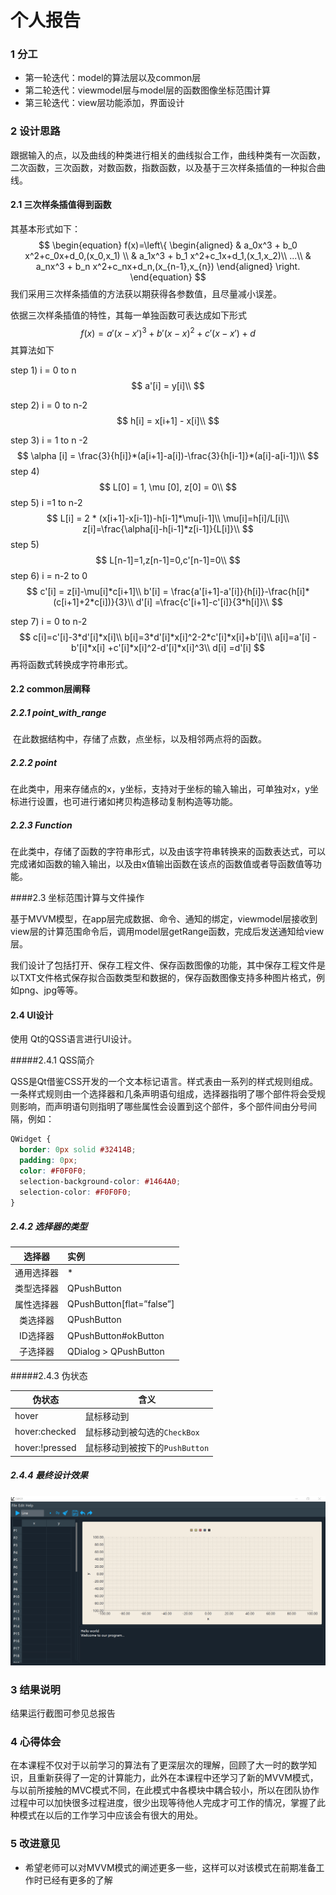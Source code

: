 # 个人报告

### 1 分工

+ 第一轮迭代：model的算法层以及common层
+ 第二轮迭代：viewmodel层与model层的函数图像坐标范围计算
+ 第三轮迭代：view层功能添加，界面设计

### 2 设计思路

​      跟据输入的点，以及曲线的种类进行相关的曲线拟合工作，曲线种类有一次函数，二次函数，三次函数，对数函数，指数函数，以及基于三次样条插值的一种拟合曲线。

#### 2.1 三次样条插值得到函数

其基本形式如下：
$$
\begin{equation}
f(x)=\left\{
\begin{aligned}
 & a_0x^3 + b_0 x^2+c_0x+d_0,(x_0,x_1) \\
 & a_1x^3 + b_1 x^2+c_1x+d_1,(x_1,x_2)\\
...\\
& a_nx^3 + b_n x^2+c_nx+d_n,(x_{n-1},x_{n})
\end{aligned}
\right.
\end{equation}
$$
我们采用三次样条插值的方法获以期获得各参数值，且尽量减小误差。

依据三次样条插值的特性，其每一单独函数可表达成如下形式
$$
f(x) = a'(x-x')^3 + b'(x-x)^2+c'(x-x')+d
$$
其算法如下

step 1) i = 0 to n 
$$
a'[i] = y[i]\\
$$


step 2) i = 0 to n-2 
$$
h[i] = x[i+1] - x[i]\\
$$


step 3) i = 1 to n -2
$$
\alpha [i] = \frac{3}{h[i]}*(a[i+1]-a[i])-\frac{3}{h[i-1]}*(a[i]-a[i-1])\\
$$
step 4) 
$$
L[0] = 1,  \mu [0], z[0] = 0\\
$$
step 5) i =1 to n-2
$$
L[i] = 2 * (x[i+1]-x[i-1])-h[i-1]*\mu[i-1]\\
\mu[i]=h[i]/L[i]\\
z[i]=\frac{\alpha[i]-h[i-1]*z[i-1]}{L[i]}\\
$$
step 5)
$$
L[n-1]=1,z[n-1]=0,c'[n-1]=0\\
$$
step 6) i = n-2 to 0
$$
c'[i] = z[i]-\mu[i]*c[i+1]\\
b'[i] = \frac{a'[i+1]-a'[i]}{h[i]}-\frac{h[i]*(c[i+1]+2*c[i])}{3}\\
d'[i] =\frac{c'[i+1]-c'[i]}{3*h[i]}\\
$$


step 7) i = 0  to n-2
$$
c[i]=c'[i]-3*d'[i]*x[i]\\
b[i]=3*d'[i]*x[i]^2-2*c'[i]*x[i]+b'[i]\\
a[i]=a'[i] -b'[i]*x[i] +c'[i]*x[i]^2-d'[i]*x[i]^3\\
d[i] =d'[i]
$$
再将函数式转换成字符串形式。

#### 2.2 common层阐释

##### 2.2.1 point_with_range

​    在此数据结构中，存储了点数，点坐标，以及相邻两点将的函数。

##### 2.2.2 point

​    在此类中，用来存储点的x，y坐标，支持对于坐标的输入输出，可单独对x，y坐标进行设置，也可进行诸如拷贝构造移动复制构造等功能。

##### 2.2.3 Function

   在此类中，存储了函数的字符串形式，以及由该字符串转换来的函数表达式，可以完成诸如函数的输入输出，以及由x值输出函数在该点的函数值或者导函数值等功能。

####2.3 坐标范围计算与文件操作

​   基于MVVM模型，在app层完成数据、命令、通知的绑定，viewmodel层接收到view层的计算范围命令后，调用model层getRange函数，完成后发送通知给view层。

   我们设计了包括打开、保存工程文件、保存函数图像的功能，其中保存工程文件是以TXT文件格式保存拟合函数类型和数据的，保存函数图像支持多种图片格式，例如png、jpg等等。

#### 2.4 UI设计

  使用 Qt的QSS语言进行UI设计。

#####2.4.1 QSS简介

   QSS是Qt借鉴CSS开发的一个文本标记语言。样式表由一系列的样式规则组成。一条样式规则由一个选择器和几条声明语句组成，选择器指明了哪个部件将会受规则影响，而声明语句则指明了哪些属性会设置到这个部件，多个部件间由分号间隔，例如：

```css
QWidget {
  border: 0px solid #32414B;
  padding: 0px;
  color: #F0F0F0;
  selection-background-color: #1464A0;
  selection-color: #F0F0F0;
} 
```

##### 2.4.2 选择器的类型

|   选择器   | 实例                      |
| :--------: | :------------------------ |
| 通用选择器 | *                         |
| 类型选择器 | QPushButton               |
| 属性选择器 | QPushButton[flat=”false”] |
|  类选择器  | QPushButton               |
|  ID选择器  | QPushButton#okButton      |
|  子选择器  | QDialog > QPushButton     |

#####2.4.3 伪状态

| 伪状态         | 含义                           |
| -------------- | ------------------------------ |
| hover          | 鼠标移动到                     |
| hover:checked  | 鼠标移动到被勾选的`CheckBox`   |
| hover:!pressed | 鼠标移动到被按下的`PushButton` |

##### 2.4.4 最终设计效果

![UI](img/ui.png)

### 3 结果说明

结果运行截图可参见总报告

### 4 心得体会

​       在本课程不仅对于以前学习的算法有了更深层次的理解，回顾了大一时的数学知识，且重新获得了一定的计算能力，此外在本课程中还学习了新的MVVM模式，与以前所接触的MVC模式不同，在此模式中各模块中耦合较小，所以在团队协作过程中可以加快很多过程进度，很少出现等待他人完成才可工作的情况，掌握了此种模式在以后的工作学习中应该会有很大的用处。

### 5 改进意见

+ 希望老师可以对MVVM模式的阐述更多一些，这样可以对该模式在前期准备工作时已经有更多的了解

  

